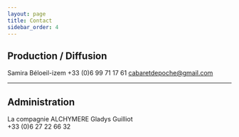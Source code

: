 ```yaml
---
layout: page
title: Contact
sidebar_order: 4
---
```


## Production / Diffusion
Samira Béloeil-izem 
+33 (0)6 99 71 17 61 
cabaretdepoche@gmail.com

---

## Administration
La compagnie ALCHYMERE
Gladys Guilliot  
+33 (0)6 27 22 66 32
